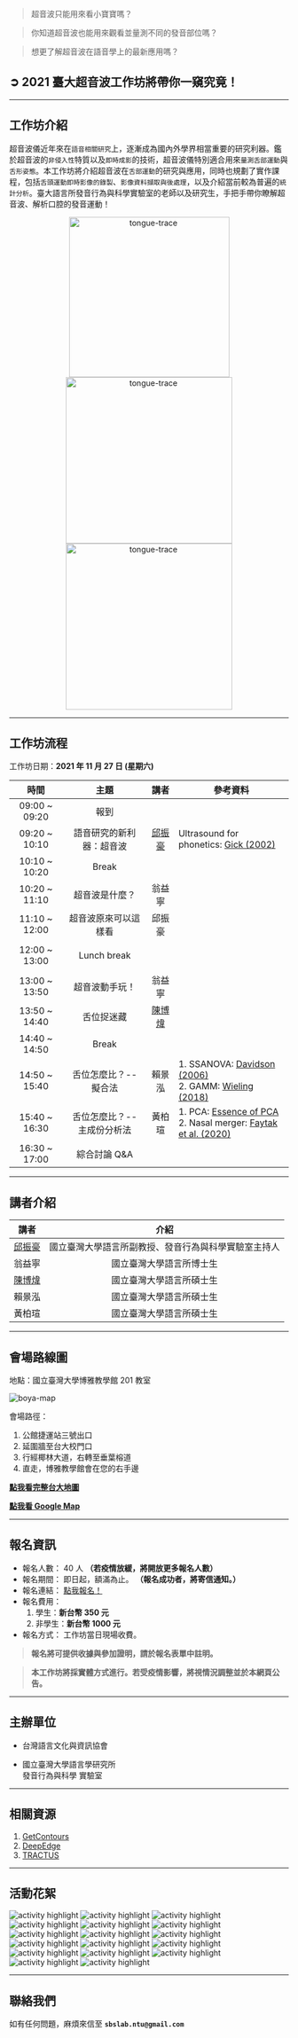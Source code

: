 > 超音波只能用來看小寶寶嗎？

> 你知道超音波也能用來觀看並量測不同的發音部位嗎？

> 想更了解超音波在語音學上的最新應用嗎？

## ➲ 2021 臺大超音波工作坊將帶你一窺究竟！

---

## **工作坊介紹**

超音波儀近年來在`語音相關研究`上，逐漸成為國內外學界相當重要的研究利器。鑑於超音波的`非侵入性`特質以及`即時成影`的技術，超音波儀特別適合用來`量測舌部運動`與`舌形姿態`。本工作坊將介紹超音波在`舌部運動`的研究與應用，同時也規劃了實作課程，包括`舌頭運動即時影像的錄製`、`影像資料擷取與後處理`，以及介紹當前較為普遍的`統計分析`。臺大語言所發音行為與科學實驗室的老師以及研究生，手把手帶你瞭解超音波、解析口腔的發音運動！

<div class='tongue-trace-wrapper' align='center'>

<img class="tongue-trace" src="./img/tongue-trace/ultrasound-optimized.gif" alt="tongue-trace" width="289"/>

<img class="tongue-trace" src="./img/tongue-trace/fig_P02_original.png" alt="tongue-trace" width="300"/>

<img class="tongue-trace" src="./img/tongue-trace/fig_P02_Baseline.png" alt="tongue-trace" width="300"/>

</div>

---

## **工作坊流程**

工作坊日期：**2021 年 11 月 27 日 (星期六)**

<table>
  <thead>
    <tr>
      <th align="center">時間</th>
      <th align="center">主題</th>
      <th align="center">講者</th>
      <th align="center">參考資料</th>
    </tr>
  </thead>
  <tbody>
    <tr>
      <td align="center">09:00 ~ 09:20</td>
      <td align="center">報到</td>
      <td align="center"></td>
      <td align="left"></td>
    </tr>
    <tr>
      <td align="center">09:20 ~ 10:10</td>
      <td align="center">語音研究的新利器：超音波</td>
      <td align="center">
        <a href="https://sites.google.com/site/chiuchenhao/" rel="nofollow"
          >邱振豪</a
        >
      </td>
      <td align="left">
      Ultrasound for phonetics:
        <a
          href="https://doi.org/10.1017/S0025100302001007"
          rel="nofollow"
          >Gick (2002)</a
        >
      </td>
    </tr>
    <tr>
      <td align="center">10:10 ~ 10:20</td>
      <td align="center">Break</td>
      <td align="center"></td>
      <td align="left"></td>
    </tr>
    <tr>
      <td align="center">10:20 ~ 11:10</td>
      <td align="center">超音波是什麼？</td>
      <td align="center">翁益寧</td>
      <td align="left"></td>
    </tr>
    <tr>
      <td align="center">11:10 ~ 12:00</td>
      <td align="center">超音波原來可以這樣看</td>
      <td align="center">邱振豪</td>
      <td align="left"></td>
    </tr>
    <tr>
      <td align="center"></td>
      <td align="center"></td>
      <td align="center"></td>
      <td align="left"></td>
    </tr>
    <tr>
      <td align="center">12:00 ~ 13:00</td>
      <td align="center">Lunch break</td>
      <td align="center"></td>
      <td align="left"></td>
    </tr>
    <tr>
      <td align="center"></td>
      <td align="center"></td>
      <td align="center"></td>
      <td align="left"></td>
    </tr>
    <tr>
      <td align="center">13:00 ~ 13:50</td>
      <td align="center">超音波動手玩！</td>
      <td align="center">翁益寧</td>
      <td align="left"></td>
    </tr>
    <tr>
      <td align="center">13:50 ~ 14:40</td>
      <td align="center">舌位捉迷藏</td>
      <td align="center"><a href="https://github.com/Rayologist">陳博煒</a></td>
      <td align="left"></td>
    </tr>
    <tr>
      <td align="center">14:40 ~ 14:50</td>
      <td align="center">Break</td>
      <td align="center"></td>
      <td align="left"></td>
    </tr>
    <tr>
      <td align="center">14:50 ~ 15:40</td>
      <td align="center">舌位怎麼比？-- 擬合法</td>
      <td align="center">賴景泓</td>
      <td align="left">
        1. SSANOVA:
        <a
          href="https://asa.scitation.org/doi/abs/10.1121/1.2205133"
          rel="nofollow"
          >Davidson (2006)</a
        ><br />2. GAMM:
        <a
          href="https://www.sciencedirect.com/science/article/abs/pii/S0095447017301377"
          rel="nofollow"
          >Wieling (2018)</a
        >
      </td>
    </tr>
    <tr>
      <td align="center">15:40 ~ 16:30</td>
      <td align="center">舌位怎麼比？-- 主成份分析法</td>
      <td align="center">黃柏瑄</td>
      <td align="left">
       1. PCA:
        <a
          href="https://leemeng.tw/essence-of-principal-component-analysis.html"
          rel="nofollow"
          >Essence of PCA </a
        ><br />2. Nasal merger:
        <a
          href="https://doi.org/10.5334/labphon.269"
          rel="nofollow"
          >Faytak et al. (2020)</a
        >
      </td>
    </tr>
    <tr>
      <td align="center">16:30 ~ 17:00</td>
      <td align="center">綜合討論 Q&amp;A</td>
      <td align="center"></td>
      <td align="left"></td>
    </tr>
  </tbody>
</table>

<!-- Original Markdown -->
<!-- |     時間      |            主題             |  講者  |   參考資料    |
| :-------------: | :-------------------------: | :----: | :----- |
| 9:00 ~ 9:30 |            報到            |        |  |
| 9:30 ~ 10:10  |  語音研究的新利器：超音波       | [邱振豪](https://sites.google.com/site/chiuchenhao/) |  |
| 10:10 ~ 10:20 |            Break            |        |  |
| 10:20 ~ 11:00 |       超音波是什麼？          | 翁益寧 |  |
| 11:00 ~ 11:10 |            Break            |        |  |
| 11:10 ~ 12:00 |    超音波原來可以這樣看        | 邱振豪 |  |
|               |                             |        |  |
| 12:00 ~ 13:30 |         Lunch break         |        |  |
|               |                             |        |  |
| 13:30 ~ 14:00 |       超音波動手玩！           | 翁益寧 |  |
| 14:00 ~ 14:40 |         舌位捉迷藏            | [陳博煒](https://github.com/Rayologist) |  |
| 14:40 ~ 14:50 |            Break            |        |  |
| 14:50 ~ 15:30 |    舌位怎麼比？-- 擬合法       | 賴景泓 | 1. SSANOVA: [Davidson (2006)](https://asa.scitation.org/doi/abs/10.1121/1.2205133)<br />2. GAMM: [Wieling (2018)](https://www.sciencedirect.com/science/article/abs/pii/S0095447017301377) |
| 15:30 ~ 15:40 |            Break            |        |  |
| 15:40 ~ 16:20 | 舌位怎麼比？-- 主成份分析法     | 黃柏瑄 |  |
| 16:20 ~ 17:00 |        綜合討論 Q&A         |        |  | -->

---

## **講者介紹**

|                         講者                         |                         介紹                         |
| :--------------------------------------------------: | :--------------------------------------------------: |
| [邱振豪](https://sites.google.com/site/chiuchenhao/) | 國立臺灣大學語言所副教授、發音行為與科學實驗室主持人 |
|                        翁益寧                        |               國立臺灣大學語言所博士生               |
|       [陳博煒](https://github.com/Rayologist)        |               國立臺灣大學語言所碩士生               |
|                        賴景泓                        |               國立臺灣大學語言所碩士生               |
|                        黃柏瑄                        |               國立臺灣大學語言所碩士生               |

---

## **會場路線圖**

地點：國立臺灣大學博雅教學館 201 教室

![boya-map](./img/boya-route.jpg)

會場路徑：

1. 公館捷運站三號出口
2. 延圍牆至台大校門口
3. 行經椰林大道，右轉至垂葉榕道
4. 直走，博雅教學館會在您的右手邊

[**點我看完整台大地圖**](https://www.ntu.edu.tw/about/map/B_02_A.jpg)

[**點我看 Google Map**](https://www.google.com/maps/place/%E5%9C%8B%E7%AB%8B%E8%87%BA%E7%81%A3%E5%A4%A7%E5%AD%B8%E5%8D%9A%E9%9B%85%E6%95%99%E5%AD%B8%E9%A4%A8/@25.0188496,121.5345114,17z/data=!3m1!4b1!4m5!3m4!1s0x3442a989d9909417:0x13a8ef0043681664!8m2!3d25.0188448!4d121.5367001)

---

## **報名資訊**

- 報名人數： 40 人 **（若疫情放緩，將開放更多報名人數）**
- 報名期間： 即日起，額滿為止。 **（報名成功者，將寄信通知。）**
- 報名連結： [點我報名！](https://forms.gle/skQbgxK9bbEbMqPj6)
- 報名費用：
  1. 學生：**新台幣 350 元**
  2. 非學生：**新台幣 1000 元**
- 報名方式： 工作坊當日現場收費。

> **報名將可提供收據與參加證明，請於報名表單中註明。**

> **本工作坊將採實體方式進行。若受疫情影響，將視情況調整並於本網頁公告。**

---

## **主辦單位**

- 台灣語言文化與資訊協會

- 國立臺灣大學語言學研究所 <br/>
  發音行為與科學 實驗室

---

## **相關資源**

1. [GetContours](https://github.com/mktiede/GetContours)
2. [DeepEdge](https://github.com/WeirongChen/DeepEdge)
3. [TRACTUS](https://christophercarignan.github.io/TRACTUS/)

---

## **活動花絮**

<div class="highlight">
      <img
        src="img/highlights/DSC04716.jpeg"
        alt="activity highlight"
        loading="lazy"
      />
      <img
        src="img/highlights/DSC04721.jpeg"
        alt="activity highlight"
        loading="lazy"
      />
      <img
        src="img/highlights/DSC04723.jpeg"
        alt="activity highlight"
        loading="lazy"
      />
      <img
        src="img/highlights/DSC04751.jpeg"
        alt="activity highlight"
        loading="lazy"
      />
      <img
        src="img/highlights/DSC04825.jpeg"
        alt="activity highlight"
        loading="lazy"
      />
      <img
        src="img/highlights/DSC04908.jpeg"
        alt="activity highlight"
        loading="lazy"
      />
      <img
        src="img/highlights/IMG_0240.jpeg"
        alt="activity highlight"
        loading="lazy"
      />
      <img
        src="img/highlights/IMG_0265.jpeg"
        alt="activity highlight"
        loading="lazy"
      />
      <img
        src="img/highlights/IMG_0297.jpeg"
        alt="activity highlight"
        loading="lazy"
      />
      <img
        src="img/highlights/IMG_0357.jpeg"
        alt="activity highlight"
        loading="lazy"
      />
      <img
        src="img/highlights/IMG_0490.jpeg"
        alt="activity highlight"
        loading="lazy"
      />
      <img
        src="img/highlights/IMG_1528.jpeg"
        alt="activity highlight"
        loading="lazy"
      />
      <img
        src="img/highlights/IMG_1581.jpeg"
        alt="activity highlight"
        loading="lazy"
      />
      <img
        src="img/highlights/IMG_1582.jpeg"
        alt="activity highlight"
        loading="lazy"
      />
      <img
        src="img/highlights/IMG_1585.jpeg"
        alt="activity highlight"
        loading="lazy"
      />
      <img
        src="img/highlights/IMG_1594.jpeg"
        alt="activity highlight"
        loading="lazy"
      />
      <img
        src="img/highlights/IMG_1603.jpeg"
        alt="activity highlight"
        loading="lazy"
      />
    </div>

---

## **聯絡我們**

如有任何問題，麻煩來信至 **`sbslab.ntu@gmail.com`**
